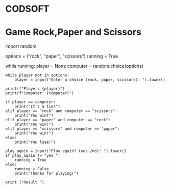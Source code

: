 # CODSOFT
# Game Rock,Paper and Scissors
import random

options = ("rock", "paper", "scissors")
running = True

while running:
    player = None
    computer = random.choice(options)

    while player not in options:
        player = input("Enter a choice (rock, paper, scissors): ").lower()

    print(f"Player: {player}")
    print(f"Computer: {computer}")

    if player == computer:
        print("It's a tie!")
    elif player == "rock" and computer == "scissors":
        print("You win!")
    elif player == "paper" and computer == "rock":
        print("You win!")
    elif player == "scissors" and computer == "paper":
        print("You win!")
    else:
        print("You lose!")

    play_again = input("Play again? (yes /no): ").lower()
    if play_again != "yes ":
        running = True
    else:
        running = False 
        print("Thanks for playing!")

    print ("Result ")


